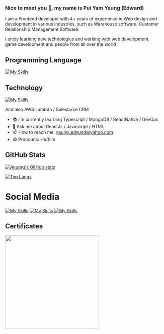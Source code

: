 ### Nice to meet you 👋, my name is Pui Yam Yeung (Edward)

I am a Frontend developer with 4+ years of experience in Web design and development in various industries, such as Warehouse software, Customer Relationship Management Software. 

I enjoy learning new technologies and working with web development, game development and people from all over the world

## Programming Language
[![My Skills](https://skillicons.dev/icons?i=react,redux,ts,js,html,css,tailwind,nodejs,java,express)](https://skillicons.dev)

## Technology
[![My Skills](https://skillicons.dev/icons?i=unity,firebase,dynamodb)](https://skillicons.dev)


And also AWS Lambda / Salesforce CRM


- 📚 I’m currently learning Typescript / MongoDB / ReactNative / DevOps 
- 💬 Ask me about ReactJs / Javascript / HTML
- 📫 How to reach me: yeung_edward@yahoo.com 
- 😄 Pronouns: He/him 

## GitHub Stats

[![Anurag's GitHub stats](https://github-readme-stats.vercel.app/api?username=LazyEdward&hide=issues,contribs&show_icons=true&theme=tokyonight)](https://github.com/anuraghazra/github-readme-stats)

[![Top Langs](https://github-readme-stats.vercel.app/api/top-langs/?username=LazyEdward&layout=donut&theme=tokyonight)](https://github.com/anuraghazra/github-readme-stats)

# Social Media

[![My Skills](https://skillicons.dev/icons?i=gmail)](mailto:yeung_edward@yahoo.com)
[![My Skills](https://skillicons.dev/icons?i=github)](https://github.com/LazyEdward/)
[![My Skills](https://skillicons.dev/icons?i=linkedin)](https://www.linkedin.com/in/edward-yeung-805b44a3/)

## Certificates

[<img src="https://github.com/LazyEdward/LazyEdward/assets/26587589/8ae6891c-4acf-4273-b327-6957a741f147" width="300"/>](https://www.hackerrank.com/certificates/2be769096ac9)
